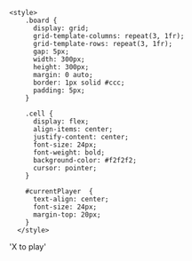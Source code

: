 <!DOCTYPE html>
<html lang="en">
<head>
    <meta charset="UTF-8">
    <meta name="viewport" content="width=device-width, initial-scale=1.0">
    <title>Tictactoe</title>

    <style>
        .board {
          display: grid;
          grid-template-columns: repeat(3, 1fr);
          grid-template-rows: repeat(3, 1fr);
          gap: 5px;
          width: 300px;
          height: 300px;
          margin: 0 auto;
          border: 1px solid #ccc;
          padding: 5px;
        }
  
        .cell {
          display: flex;
          align-items: center;
          justify-content: center;
          font-size: 24px;
          font-weight: bold;
          background-color: #f2f2f2;
          cursor: pointer;
        }
  
        #currentPlayer  {
          text-align: center;
          font-size: 24px;
          margin-top: 20px;
        }
      </style>

</head>
<body>
    <div class="board">
        <div class="cell"></div>
        <div class="cell"></div>
        <div class="cell"></div>
        <div class="cell"></div>
        <div class="cell"></div>
        <div class="cell"></div>
        <div class="cell"></div>
        <div class="cell"></div>
        <div class="cell"></div>
      </div>
      <div id="currentPlayer">'X to play'</div>
</body>


<script>
    var winner = '';
    const colorlist = ["#bfbfbf","#999999","#404040"];
    const board = [0, 0, 0, 0, 0, 0, 0, 0, 0];
    const cells = document.querySelectorAll(".cell");
    let currentPlayer = "X";


    function updateCellView(board){
        for (let i = 0; i < cells.length; i++){
            if (board[i] > 0){
                cells[i].textContent = 'X';
                cells[i].style.color = colorlist[board[i]-1];
            }else if (board[i] < 0){
                cells[i].textContent = 'O';
                cells[i].style.color = colorlist[-board[i]+1];
            }else {
                cells[i].textContent = '';
            }
        } 
    }


    function updateLife(board,currentPlayer){
        for (let i = 0; i < cells.length; i++){
            if (board[i] > 0 && currentPlayer === "X"){
                board[i] = board[i]-1
            }else if (board[i] < 0 && currentPlayer === "O"){
                board[i] = board[i]+1
            }
        }
    }


    function switchPlayer(){
        if (currentPlayer === "X"){
            currentPlayer = "O";
        }else{
            currentPlayer = "X";
        }
        if (winner === ''){document.getElementById("currentPlayer").textContent = currentPlayer + ' to play';}
    }

    function checkWinner(board){
        const winningCombinations = [
        [0, 1, 2],
        [3, 4, 5],
        [6, 7, 8],
        [0, 3, 6],
        [1, 4, 7],
        [2, 5, 8],
        [0, 4, 8],
        [2, 4, 6],
      ];
      for (let i = 0; i < winningCombinations.length; i++){
        const [a, b, c] = winningCombinations[i];
        if ((board[a] >0 && board[b] >0 && board[c] >0) || (board[a] <0 && board[b] <0 && board[c] <0) ){
            cells[a].style.color = 'red';
            cells[b].style.color = 'red';
            cells[c].style.color = 'red';
            winner =  cells[a].textContent;
            document.getElementById("currentPlayer").textContent = winner  + ' Win!';
        }
      }
    }




    function step(index){
        if (board[index] != 0 || winner != ''){return '';}
        if (currentPlayer === "X"){board[index] = 3;}else{board[index] = -3;}
        updateCellView(board)
        checkWinner(board)
        updateLife(board,currentPlayer)
        switchPlayer()  
    }


    cells.forEach((cell, index) => {
      cell.addEventListener("click", () => step(index));
    });



</script>


</html>








